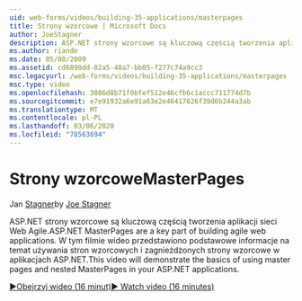 ```yaml
---
uid: web-forms/videos/building-35-applications/masterpages
title: Strony wzorcowe | Microsoft Docs
author: JoeStagner
description: ASP.NET strony wzorcowe są kluczową częścią tworzenia aplikacji sieci Web Agile. W tym filmie wideo przedstawiono podstawowe informacje na temat używania stron wzorcowych i zagnieżdżonych strony wzorcowe w...
ms.author: riande
ms.date: 05/08/2009
ms.assetid: cd6890dd-02a5-48a7-bb05-f277c74a9cc3
msc.legacyurl: /web-forms/videos/building-35-applications/masterpages
msc.type: video
ms.openlocfilehash: 3886d8b71f0bfef512e46cfb6c1accc711774d7b
ms.sourcegitcommit: e7e91932a6e91a63e2e46417626f39d6b244a3ab
ms.translationtype: MT
ms.contentlocale: pl-PL
ms.lasthandoff: 03/06/2020
ms.locfileid: "78563694"
---
```

# <a name="masterpages"></a><span data-ttu-id="4c916-104">Strony wzorcowe</span><span class="sxs-lookup"><span data-stu-id="4c916-104">MasterPages</span></span>

<span data-ttu-id="4c916-105">Jan [Stagner](https://github.com/JoeStagner)</span><span class="sxs-lookup"><span data-stu-id="4c916-105">by [Joe Stagner](https://github.com/JoeStagner)</span></span>

<span data-ttu-id="4c916-106">ASP.NET strony wzorcowe są kluczową częścią tworzenia aplikacji sieci Web Agile.</span><span class="sxs-lookup"><span data-stu-id="4c916-106">ASP.NET MasterPages are a key part of building agile web applications.</span></span> <span data-ttu-id="4c916-107">W tym filmie wideo przedstawiono podstawowe informacje na temat używania stron wzorcowych i zagnieżdżonych strony wzorcowe w aplikacjach ASP.NET.</span><span class="sxs-lookup"><span data-stu-id="4c916-107">This video will demonstrate the basics of using master pages and nested MasterPages in your ASP.NET applications.</span></span>

[<span data-ttu-id="4c916-108">&#9654;Obejrzyj wideo (16 minut)</span><span class="sxs-lookup"><span data-stu-id="4c916-108">&#9654; Watch video (16 minutes)</span></span>](https://channel9.msdn.com/Blogs/ASP-NET-Site-Videos/masterpages)

